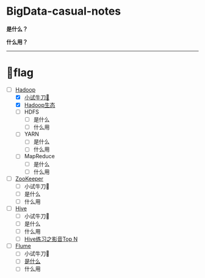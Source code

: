 # BigData-casual-notes

**是什么？**

**什么用？**

* * *

# 🚩flag

- [ ] [Hadoop](https://github.com/Dang-h/BigData/blob/master/Hadoop/Hadoop.md)
  - [x] [小试牛刀🐂](https://github.com/Dang-h/BigData/blob/master/Hadoop/data/%E5%87%A0%E4%B8%AA%E9%A2%98.md)
  - [x] [Hadoop生态](https://github.com/Dang-h/BigData/blob/master/Hadoop/Hadoop.md)
  - [ ] HDFS
    - [ ] 是什么
    - [ ] 什么用
  - [ ] YARN
    - [ ] 是什么
    - [ ] 什么用
  - [ ] MapReduce
    - [ ] 是什么
    - [ ] 什么用
  
- [ ] [ZooKeeper](https://github.com/Dang-h/BigData/blob/master/Zookeeper/ZooKeeper.md)
  - [ ] 小试牛刀🐂
  - [ ] 是什么
  - [ ] 什么用

- [ ] [Hive](https://github.com/Dang-h/BigData/blob/master/Hive/Hive.md)
  - [ ] 小试牛刀🐂
  - [ ] 是什么
  - [ ] 什么用
  - [ ] [Hive练习之影音Top N](https://github.com/Dang-h/BigData/blob/master/Hive/Hive.md)
  
- [ ] [Flume](https://github.com/Dang-h/BigData/blob/master/Flume/Flume.md)
  - [ ] 小试牛刀🐂
  - [ ] [是什么](https://github.com/Dang-h/BigData/blob/master/Flume/Flume.md)
  - [ ] 什么用
